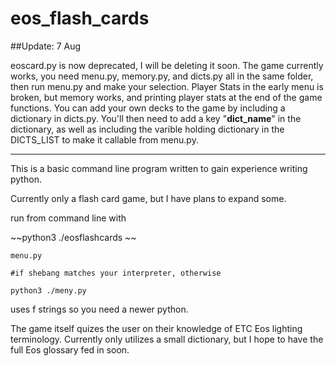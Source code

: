 # eos_flash_cards

##Update: 7 Aug

eoscard.py is now deprecated, I will be deleting it soon. The game currently works, 
you need menu.py, memory.py, and dicts.py all in the same folder, then run menu.py
and make your selection. Player Stats in the early menu is broken, but memory works, 
and printing player stats at the end of the game functions. You can add your own 
decks to the game by including a dictionary in dicts.py. You'll then need to 
add a key "__dict_name__" in the dictionary, as well as including the varible holding 
dictionary in the DICTS_LIST to make it callable from menu.py.

********

This is a basic command line program written to gain experience writing
python. 

Currently only a flash card game, but I have plans to expand some.

run from command line with

   ~~python3 ./eosflashcards ~~
   
    menu.py 
   
    #if shebang matches your interpreter, otherwise
   
    python3 ./meny.py
    
uses f strings so you need a newer python.

The game itself quizes the user on their knowledge of 
ETC Eos lighting terminology. Currently only utilizes a small
dictionary, but I hope to have the full Eos glossary fed in
soon.
